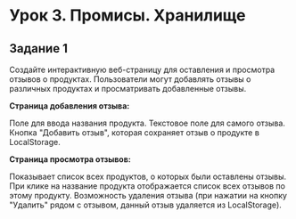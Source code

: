 # Урок 3. Промисы. Хранилище

## Задание 1

Создайте интерактивную веб-страницу для оставления и просмотра отзывов о продуктах. Пользователи могут добавлять отзывы о различных продуктах и просматривать добавленные отзывы.

**Страница добавления отзыва:**

Поле для ввода названия продукта.
Текстовое поле для самого отзыва.
Кнопка "Добавить отзыв", которая сохраняет отзыв о продукте в LocalStorage.

**Страница просмотра отзывов:**

Показывает список всех продуктов, о которых были оставлены отзывы.
При клике на название продукта отображается список всех отзывов по этому продукту.
Возможность удаления отзыва (при нажатии на кнопку "Удалить" рядом с отзывом, данный отзыв удаляется из LocalStorage).
